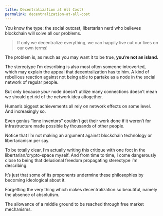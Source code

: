 ```yaml
---
title: Decentralization at All Cost?
permalink: decentralization-at-all-cost
---
```

You know the type: the social outcast, libertarian nerd who believes blockchain will solve all our problems.

> If only we decentralize everything, we can happily live out our lives on our own terms!

The problem is, as much as you may want it to be true, **you’re not an island.**

The stereotype I’m describing is also most often someone introverted, which may explain the appeal that decentralization has to him. A kind of rebellious reaction against not being able to partake as a node in the social network of regular people.

But only because _your_ node doesn’t utilize many connections doesn’t mean we should get rid of the network idea altogether.

Human’s biggest achievements all rely on network effects on some level. And increasingly so.

Even genius “lone inventors” couldn’t get their work done if it weren’t for infrastructure made possible by thousands of other people.

Notice that I’m not making an argument against blockchain technology or libertarianism per say.

To be totally clear, I’m actually writing this critique with one foot in the libertarian/crypto-space myself. And from time to time, I come dangerously close to being that delusional freedom propagating stereotype I’m describing.

It’s just that some of its proponents undermine these philosophies by becoming ideological about it. 

Forgetting the very thing which makes decentralization so beautiful, namely the absence of absolutism.

The allowance of a middle ground to be reached through free market mechanisms.
